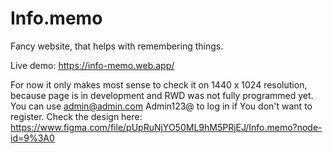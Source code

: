 # Info.memo

Fancy website, that helps with remembering things.

Live demo: https://info-memo.web.app/

For now it only makes most sense to check it on 1440 x 1024 resolution, because page is in development and RWD was not fully programmed yet.
You can use
admin@admin.com
Admin123@
to log in if You don't want to register.
Check the design here: https://www.figma.com/file/pUpRuNjYO50ML9hM5PRjEJ/Info.memo?node-id=9%3A0
